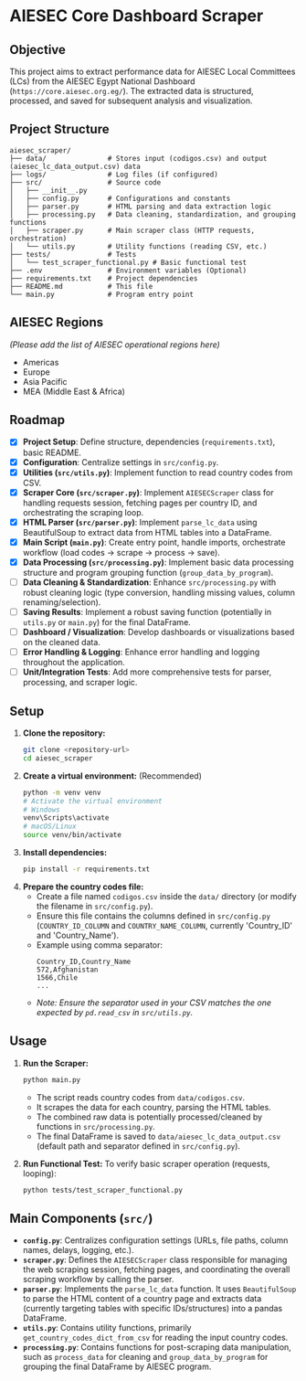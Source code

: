 # AIESEC Core Dashboard Scraper

## Objective

This project aims to extract performance data for AIESEC Local Committees (LCs) from the AIESEC Egypt National Dashboard (`https://core.aiesec.org.eg/`). The extracted data is structured, processed, and saved for subsequent analysis and visualization.

## Project Structure

```
aiesec_scraper/
├── data/               # Stores input (codigos.csv) and output (aiesec_lc_data_output.csv) data
├── logs/               # Log files (if configured)
├── src/                # Source code
│   ├── __init__.py
│   ├── config.py       # Configurations and constants
│   ├── parser.py       # HTML parsing and data extraction logic
│   ├── processing.py   # Data cleaning, standardization, and grouping functions
│   ├── scraper.py      # Main scraper class (HTTP requests, orchestration)
│   └── utils.py        # Utility functions (reading CSV, etc.)
├── tests/              # Tests
│   └── test_scraper_functional.py # Basic functional test
├── .env                # Environment variables (Optional)
├── requirements.txt    # Project dependencies
├── README.md           # This file
└── main.py             # Program entry point
```

## AIESEC Regions

*(Please add the list of AIESEC operational regions here)*

*   Americas
*   Europe
*   Asia Pacific
*   MEA (Middle East & Africa)

## Roadmap

- [x] **Project Setup**: Define structure, dependencies (`requirements.txt`), basic README.
- [x] **Configuration**: Centralize settings in `src/config.py`.
- [x] **Utilities (`src/utils.py`)**: Implement function to read country codes from CSV.
- [x] **Scraper Core (`src/scraper.py`)**: Implement `AIESECScraper` class for handling requests session, fetching pages per country ID, and orchestrating the scraping loop.
- [x] **HTML Parser (`src/parser.py`)**: Implement `parse_lc_data` using BeautifulSoup to extract data from HTML tables into a DataFrame.
- [x] **Main Script (`main.py`)**: Create entry point, handle imports, orchestrate workflow (load codes -> scrape -> process -> save).
- [x] **Data Processing (`src/processing.py`)**: Implement basic data processing structure and program grouping function (`group_data_by_program`).
- [ ] **Data Cleaning & Standardization**: Enhance `src/processing.py` with robust cleaning logic (type conversion, handling missing values, column renaming/selection).
- [ ] **Saving Results**: Implement a robust saving function (potentially in `utils.py` or `main.py`) for the final DataFrame.
- [ ] **Dashboard / Visualization**: Develop dashboards or visualizations based on the cleaned data.
- [ ] **Error Handling & Logging**: Enhance error handling and logging throughout the application.
- [ ] **Unit/Integration Tests**: Add more comprehensive tests for parser, processing, and scraper logic.

## Setup

1.  **Clone the repository:**
    ```bash
    git clone <repository-url>
    cd aiesec_scraper
    ```
2.  **Create a virtual environment:** (Recommended)
    ```bash
    python -m venv venv
    # Activate the virtual environment
    # Windows
    venv\Scripts\activate
    # macOS/Linux
    source venv/bin/activate
    ```
3.  **Install dependencies:**
    ```bash
    pip install -r requirements.txt
    ```
4.  **Prepare the country codes file:**
    *   Create a file named `codigos.csv` inside the `data/` directory (or modify the filename in `src/config.py`).
    *   Ensure this file contains the columns defined in `src/config.py` (`COUNTRY_ID_COLUMN` and `COUNTRY_NAME_COLUMN`, currently 'Country_ID' and 'Country_Name').
    *   Example using comma separator:
        ```csv
        Country_ID,Country_Name
        572,Afghanistan
        1566,Chile
        ...
        ```
    *   *Note: Ensure the separator used in your CSV matches the one expected by `pd.read_csv` in `src/utils.py`.* 

## Usage

1.  **Run the Scraper:**
    ```bash
    python main.py
    ```
    *   The script reads country codes from `data/codigos.csv`.
    *   It scrapes the data for each country, parsing the HTML tables.
    *   The combined raw data is potentially processed/cleaned by functions in `src/processing.py`.
    *   The final DataFrame is saved to `data/aiesec_lc_data_output.csv` (default path and separator defined in `src/config.py`).

2.  **Run Functional Test:** To verify basic scraper operation (requests, looping):
    ```bash
    python tests/test_scraper_functional.py
    ```

## Main Components (`src/`)

*   **`config.py`**: Centralizes configuration settings (URLs, file paths, column names, delays, logging, etc.).
*   **`scraper.py`**: Defines the `AIESECScraper` class responsible for managing the web scraping session, fetching pages, and coordinating the overall scraping workflow by calling the parser.
*   **`parser.py`**: Implements the `parse_lc_data` function. It uses `BeautifulSoup` to parse the HTML content of a country page and extracts data (currently targeting tables with specific IDs/structures) into a pandas DataFrame.
*   **`utils.py`**: Contains utility functions, primarily `get_country_codes_dict_from_csv` for reading the input country codes.
*   **`processing.py`**: Contains functions for post-scraping data manipulation, such as `process_data` for cleaning and `group_data_by_program` for grouping the final DataFrame by AIESEC program.
